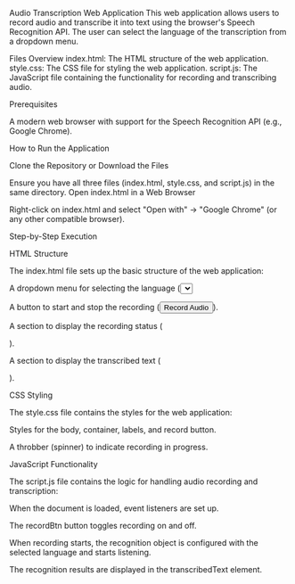 Audio Transcription Web Application
This web application allows users to record audio and transcribe it into text using the browser's Speech Recognition API. The user can select the language of the transcription from a dropdown menu.


Files Overview
index.html: The HTML structure of the web application.
style.css: The CSS file for styling the web application.
script.js: The JavaScript file containing the functionality for recording and transcribing audio.


Prerequisites

A modern web browser with support for the Speech Recognition API (e.g., Google Chrome).

How to Run the Application

Clone the Repository or Download the Files

Ensure you have all three files (index.html, style.css, and script.js) in the same directory.
Open index.html in a Web Browser

Right-click on index.html and select "Open with" -> "Google Chrome" (or any other compatible browser).


Step-by-Step Execution

HTML Structure

The index.html file sets up the basic structure of the web application:

A dropdown menu for selecting the language (<select id="language-select">).

A button to start and stop the recording (<button id="record-btn">Record Audio</button>).

A section to display the recording status (<p id="recording-status"></p>).

A section to display the transcribed text (<p id="transcribed-text"></p>).


CSS Styling

The style.css file contains the styles for the web application:

Styles for the body, container, labels, and record button.

A throbber (spinner) to indicate recording in progress.

JavaScript Functionality

The script.js file contains the logic for handling audio recording and transcription:

When the document is loaded, event listeners are set up.

The recordBtn button toggles recording on and off.

When recording starts, the recognition object is configured with the selected language and starts listening.

The recognition results are displayed in the transcribedText element.
